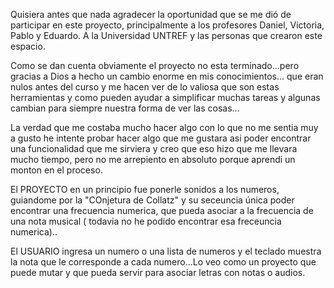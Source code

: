 Quisiera antes que nada agradecer la oportunidad que se me dió de participar en este proyecto, principalmente a los profesores Daniel, Victoria, Pablo y Eduardo. A la Universidad UNTREF y las personas que crearon este espacio.

Como se dan cuenta obviamente el proyecto no esta terminado...pero gracias a Dios a hecho un cambio enorme en mis conocimientos... que eran nulos antes del curso y me hacen ver de lo valiosa que son estas herramientas y como pueden ayudar a simplificar muchas tareas y algunas cambian para siempre nuestra forma de ver las cosas...

La verdad que me costaba mucho hacer algo con lo que no me sentia muy a gusto he intente probar hacer algo que me gustara asi poder encontrar una funcionalidad que me sirviera y creo que eso hizo que me llevara mucho tiempo, pero no me arrepiento en absoluto porque aprendi un monton en el proceso.

El PROYECTO en un principio fue ponerle sonidos a los numeros, guiandome por la "COnjetura de Collatz" y su seceuncia única poder encontrar una frecuencia numerica, que pueda asociar a la frecuencia de una nota musical ( todavia no he podido encontrar esa freceuncia numerica)..

El USUARIO ingresa un numero o una lista de numeros y el teclado muestra la nota que le corresponde a cada numero...Lo veo como un proyecto que puede mutar y que pueda servir para asociar letras con notas o audios.




